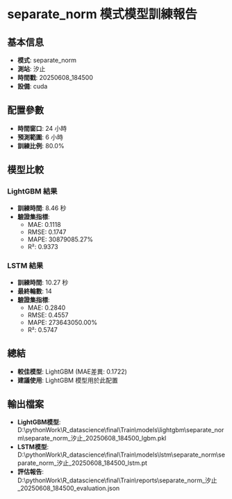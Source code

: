 
# separate_norm 模式模型訓練報告

## 基本信息
- **模式**: separate_norm
- **測站**: 汐止
- **時間戳**: 20250608_184500
- **設備**: cuda

## 配置參數
- **時間窗口**: 24 小時
- **預測範圍**: 6 小時
- **訓練比例**: 80.0%

## 模型比較

### LightGBM 結果

- **訓練時間**: 8.46 秒
- **驗證集指標**:
  - MAE: 0.1118
  - RMSE: 0.1747
  - MAPE: 30879085.27%
  - R²: 0.9373

### LSTM 結果

- **訓練時間**: 10.27 秒
- **最終輪數**: 14
- **驗證集指標**:
  - MAE: 0.2840
  - RMSE: 0.4557
  - MAPE: 273643050.00%
  - R²: 0.5747

## 總結

- **較佳模型**: LightGBM (MAE差異: 0.1722)
- **建議使用**: LightGBM 模型用於此配置


## 輸出檔案
- **LightGBM模型**: D:\pythonWork\R_datascience\final\Train\models\lightgbm\separate_norm\separate_norm_汐止_20250608_184500_lgbm.pkl
- **LSTM模型**: D:\pythonWork\R_datascience\final\Train\models\lstm\separate_norm\separate_norm_汐止_20250608_184500_lstm.pt
- **評估報告**: D:\pythonWork\R_datascience\final\Train\reports\separate_norm_汐止_20250608_184500_evaluation.json
